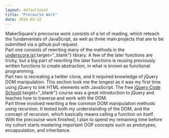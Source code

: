 ```yaml
---
layout: defaultpost
title: "Precourse Work"
date: 2016-03-22
---
```


MakerSquare's precourse work consists of a lot of reading, which reteach the fundamentals of JavaScript, as well as three main projects that are to be submitted via a github pull request.<br /> 
Part one consists of rewriting many of the methods in the [underscore.js](http://underscorejs.org/){:target="_blank"} library. A few of the later functions are tricky, but a big part of rewriting the later functions is reusing previously written functions to create abstraction, in what is known as functional programming.<br />
Part two is recreating a twitter clone, and it required knowledge of jQuery DOM manipulation. This section took me the longest as it was my first time using jQuery to link HTML elements with JavaScript. The free [jQuery Code School](https://www.codeschool.com/courses/try-jquery){:target="_blank"} course was a great introduction to jQuery and teaches how to traverse and work with the DOM.<br />
Part three involved rewriting a few common DOM manipulation methods using recursion. It tested both my understanding of the DOM, and the concept of recursion, which basically means calling a function on itself.<br />
With the precourse work finished, I plan to spend my remaining time before my cohort starts mastering important OOP concepts such as prototypes, encapsulation, and inheritance.
